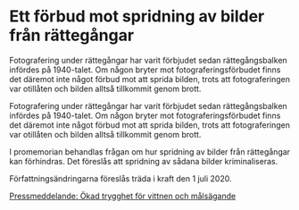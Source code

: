# Ett förbud mot spridning av bilder från rättegångar

Fotografering under rättegångar har varit förbjudet sedan rättegångsbalken infördes på 1940-talet. Om någon bryter mot fotograferingsförbudet finns det däremot inte något förbud mot att sprida bilden, trots att fotograferingen var otillåten och bilden alltså tillkommit genom brott.

Fotografering under rättegångar har varit förbjudet sedan rättegångsbalken infördes på 1940-talet. Om någon bryter mot fotograferingsförbudet finns det däremot inte något förbud mot att sprida bilden, trots att fotograferingen var otillåten och bilden alltså tillkommit genom brott.

I promemorian behandlas frågan om hur spridning av bilder från rättegångar kan förhindras. Det föreslås att spridning av sådana bilder kriminaliseras.

Författningsändringarna föreslås träda i kraft den 1 juli 2020.

[Pressmeddelande: Ökad trygghet för vittnen och målsägande](/pressmeddelanden/2019/05/okad-trygghet-for-vittnen-och-malsagande/ "Ökad trygghet för vittnen och målsägande")
